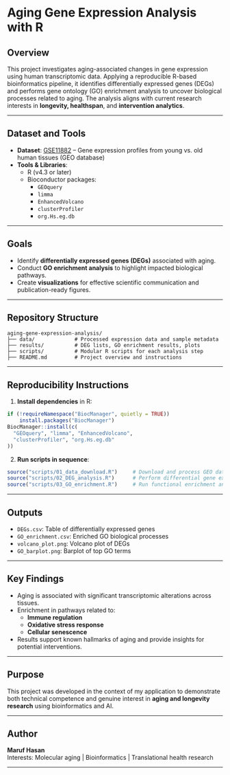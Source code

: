 # Aging Gene Expression Analysis with R

## Overview

This project investigates aging-associated changes in gene expression using human transcriptomic data. Applying a reproducible R-based bioinformatics pipeline, it identifies differentially expressed genes (DEGs) and performs gene ontology (GO) enrichment analysis to uncover biological processes related to aging. The analysis aligns with current research interests in **longevity, healthspan**, and **intervention analytics**.

---

## Dataset and Tools

- **Dataset**: [GSE11882](https://www.ncbi.nlm.nih.gov/geo/query/acc.cgi?acc=GSE11882) – Gene expression profiles from young vs. old human tissues (GEO database)
- **Tools & Libraries**:
  - R (v4.3 or later)
  - Bioconductor packages:
    - `GEOquery`
    - `limma`
    - `EnhancedVolcano`
    - `clusterProfiler`
    - `org.Hs.eg.db`

---

## Goals

- Identify **differentially expressed genes (DEGs)** associated with aging.
- Conduct **GO enrichment analysis** to highlight impacted biological pathways.
- Create **visualizations** for effective scientific communication and publication-ready figures.

---

## Repository Structure

```
aging-gene-expression-analysis/
├── data/             # Processed expression data and sample metadata
├── results/          # DEG lists, GO enrichment results, plots
├── scripts/          # Modular R scripts for each analysis step
├── README.md         # Project overview and instructions
```

---

## Reproducibility Instructions

1. **Install dependencies** in R:
```r
if (!requireNamespace("BiocManager", quietly = TRUE))
    install.packages("BiocManager")
BiocManager::install(c(
  "GEOquery", "limma", "EnhancedVolcano",
  "clusterProfiler", "org.Hs.eg.db"
))
```

2. **Run scripts in sequence**:
```r
source("scripts/01_data_download.R")     # Download and process GEO data
source("scripts/02_DEG_analysis.R")      # Perform differential gene expression analysis
source("scripts/03_GO_enrichment.R")     # Run functional enrichment analysis
```

---

## Outputs

- `DEGs.csv`: Table of differentially expressed genes
- `GO_enrichment.csv`: Enriched GO biological processes
- `volcano_plot.png`: Volcano plot of DEGs
- `GO_barplot.png`: Barplot of top GO terms

---

## Key Findings

- Aging is associated with significant transcriptomic alterations across tissues.
- Enrichment in pathways related to:
  - **Immune regulation**
  - **Oxidative stress response**
  - **Cellular senescence**
- Results support known hallmarks of aging and provide insights for potential interventions.

---

## Purpose

This project was developed in the context of my application to demonstrate both technical competence and genuine interest in **aging and longevity research** using bioinformatics and AI.

---

## Author

**Maruf Hasan**  
Interests: Molecular aging | Bioinformatics | Translational health research

---
